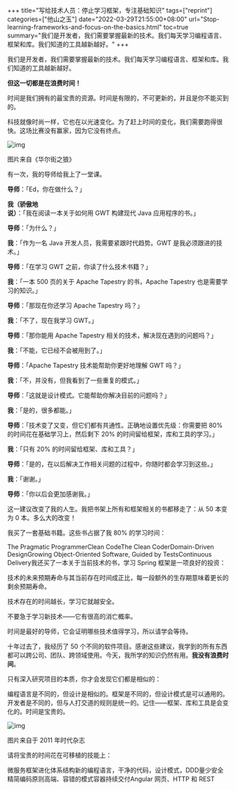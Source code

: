 +++
title="写给技术人员：停止学习框架，专注基础知识"
tags=["reprint"]
categories=["他山之玉"]
date="2022-03-29T21:55:00+08:00"
url="Stop-learning-frameworks-and-focus-on-the-basics.html"
toc=true
summary="我们是开发者，我们需要掌握最新的技术。我们每天学习编程语言、框架和库。我们知道的工具越新越好。"
+++

我们是开发者，我们需要掌握最新的技术。我们每天学习编程语言、框架和库。我们知道的工具越新越好。

**但这一切都是在浪费时间！**

时间是我们拥有的最宝贵的资源。时间是有限的，不可更新的，并且是你不能买到的。

科技就像时尚一样，它也在以光速变化。为了赶上时间的变化，我们需要跑得很快。这场比赛没有赢家，因为它没有终点。

![img](https://static.gzcx.net/figure_bed/20220330094337.jpeg-94rg002)

图片来自《华尔街之狼》

有一次，我的导师给我上了一堂课。

**导师**：「Ed，你在做什么？」

**我（骄傲地说）**：「我在阅读一本关于如何用 GWT 构建现代 Java 应用程序的书。」

**导师**：「为什么？」

**我**：「作为一名 Java 开发人员，我需要紧跟时代趋势。GWT 是我必须跟进的技术。」

**导师**：「在学习 GWT 之前，你读了什么技术书籍？」

**我**：「一本 500 页的关于 Apache Tapestry 的书，Apache Tapestry 也是需要学习的知识。」

**导师**：「那现在你还学习 Apache Tapestry 吗？」

**我**：「不了，现在我学习 GWT。」

**导师**：「那你能用 Apache Tapestry 相关的技术，解决现在遇到的问题吗？」

**我**：「不能，它已经不会被用到了。」

**导师**：「Apache Tapestry 技术能帮助你更好地理解 GWT 吗？」

**我**：「不，并没有，但我看到了一些重复的模式。」

**导师**：「这就是设计模式。它能帮助你解决目前的问题吗？」

**我**：「是的，很多都能。」

**导师**：「技术变了又变，但它们都有共通性。正确地设置优先级：你需要把 80% 的时间花在基础学习上，然后剩下 20% 的时间留给框架，库和工具的学习。」

**我**：「只有 20% 的时间留给框架、库和工具？」

**导师**：「是的，在以后解决工作相关问题的过程中，你随时都会学习到这些。」

**我**：「谢谢。」

**导师**：「你以后会更加感谢我。」

这一建议改变了我的人生。我把书架上所有和框架相关的书都移走了：从 50 本变为 0 本。多么大的改变！

我买了一套基础书籍。这些书占据了我 80% 的学习时间：

The Pragmatic ProgrammerClean CodeThe Clean CoderDomain-Driven DesignGrowing Object-Oriented Software, Guided by TestsContinuous Delivery我还买了一本关于当前技术的书，学习 Spring 框架是一项良好的投资：

技术的未来预期寿命与其当前存在时间成正比，每一段额外的生存期意味着更长的剩余预期寿命。

技术存在的时间越长，学习它就越安全。

不要急于学习新技术——它有很高的消亡概率。

时间是最好的导师，它会证明哪些技术值得学习，所以请学会等待。

十年过去了，我经历了 50 个不同的软件项目。感谢这些建议，我学到的所有东西都可以跨公司、团队、跨领域使用。今天，我所学的知识仍然有用。**我没有浪费时间**。

只有深入研究项目的本质，你才会发现它们都是相似的：

编程语言是不同的，但设计是相似的。框架是不同的，但设计模式是可以通用的。开发者是不同的，但与人打交道的规则是统一的。记住——框架、库和工具是会变化的。时间是宝贵的。

![img](https://static.gzcx.net/figure_bed/20220330094341.png-94rg002)

图片来自于 2011 年时代杂志

请将宝贵的时间花在可移植的技能上：

微服务框架进化体系结构新的编程语言，干净的代码，设计模式，DDD量少安全精简编码原则高端、容错的模式容器持续交付Angular 网页、HTTP 和 REST